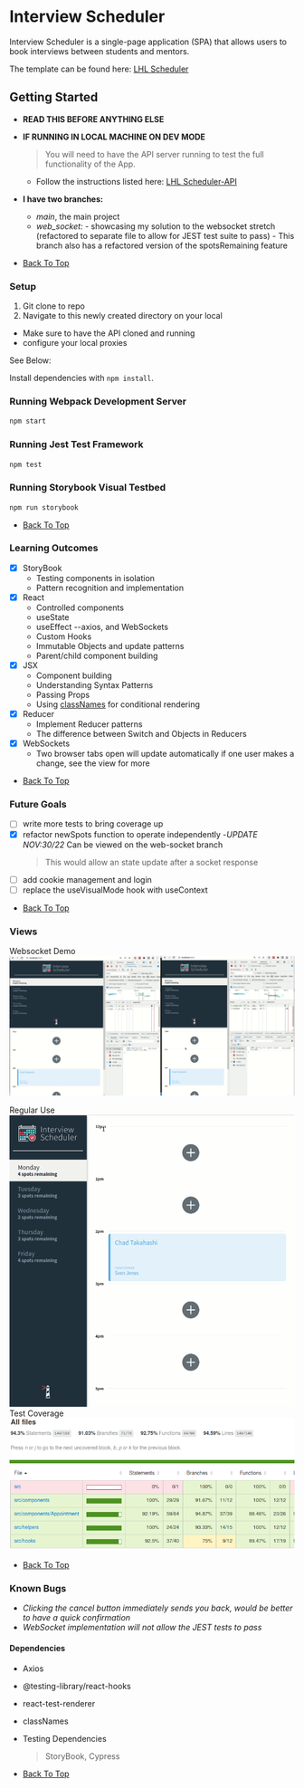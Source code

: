 # Interview Scheduler

Interview Scheduler is a single-page application (SPA) that allows users to book interviews between students and mentors.

The template can be found here: [LHL Scheduler](https://github.com/lighthouse-labs/scheduler)

## Getting Started

- **READ THIS BEFORE ANYTHING ELSE**
- **IF RUNNING IN LOCAL MACHINE ON DEV MODE**

  > You will need to have the API server running to test the full functionality of the App.

  - Follow the instructions listed here: [LHL Scheduler-API](https://github.com/lighthouse-labs/scheduler-api)

- **I have two branches:**
  - _main_, the main project
  - _web_socket:_ - showcasing my solution to the websocket stretch (refactored to separate file to allow for JEST test suite to pass) - This branch also has a refactored version of the spotsRemaining feature
- [Back To Top](#)

### Setup

1. Git clone to repo
2. Navigate to this newly created directory on your local

- Make sure to have the API cloned and running
- configure your local proxies

See Below:

Install dependencies with `npm install`.

### Running Webpack Development Server

```sh
npm start
```

### Running Jest Test Framework

```sh
npm test
```

### Running Storybook Visual Testbed

```sh
npm run storybook
```

- [Back To Top](#)

### Learning Outcomes

- [x] StoryBook
  - Testing components in isolation
  - Pattern recognition and implementation
- [x] React
  - Controlled components
  - useState
  - useEffect --axios, and WebSockets
  - Custom Hooks
  - Immutable Objects and update patterns
  - Parent/child component building
- [x] JSX
  - Component building
  - Understanding Syntax Patterns
  - Passing Props
  - Using [classNames](https://github.com/JedWatson/classnames) for conditional rendering
- [x] Reducer
  - Implement Reducer patterns
  - The difference between Switch and Objects in Reducers
- [x] WebSockets
  - Two browser tabs open will update automatically if one user makes a change, see the view for more
- [Back To Top](#)

### Future Goals

- [ ] write more tests to bring coverage up
- [x] refactor newSpots function to operate independently -_UPDATE NOV:30/22_ Can be viewed on the web-socket branch
  > This would allow an state update after a socket response
- [ ] add cookie management and login
- [ ] replace the useVisualMode hook with useContext
- [Back To Top](#)

### Views

Websocket Demo
![Demo of Websockets](./docs/WebSocket-Demo.gif)

Regular Use
![Regular use](./docs/Regular_use.gif)
Test Coverage
![Test Coverage report](./docs/Coverage.png)

- [Back To Top](#)

### Known Bugs

- _Clicking the cancel button immediately sends you back, would be better to have a quick confirmation_
- _WebSocket implementation will not allow the JEST tests to pass_

#### Dependencies

- Axios
- @testing-library/react-hooks
- react-test-renderer
- classNames
- Testing Dependencies

  > StoryBook, Cypress

- [Back To Top](#)
